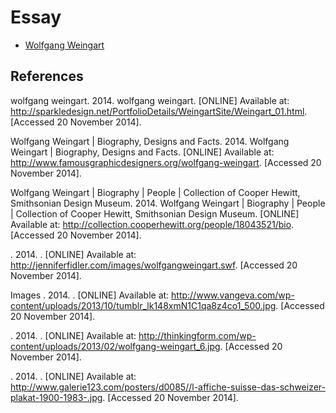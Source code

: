 Essay
=====

 * [Wolfgang Weingart](http://scott-mcnab.github.io/Essay)

References
----------

wolfgang weingart. 2014. wolfgang weingart. [ONLINE] Available at: http://sparkledesign.net/PortfolioDetails/WeingartSite/Weingart_01.html. [Accessed 20 November 2014].

Wolfgang Weingart | Biography, Designs and Facts. 2014. Wolfgang Weingart | Biography, Designs and Facts. [ONLINE] Available at: http://www.famousgraphicdesigners.org/wolfgang-weingart. [Accessed 20 November 2014].

Wolfgang Weingart | Biography | People | Collection of Cooper Hewitt, Smithsonian Design Museum. 2014. Wolfgang Weingart | Biography | People | Collection of Cooper Hewitt, Smithsonian Design Museum. [ONLINE] Available at: http://collection.cooperhewitt.org/people/18043521/bio. [Accessed 20 November 2014].

. 2014. . [ONLINE] Available at: http://jenniferfidler.com/images/wolfgangweingart.swf. [Accessed 20 November 2014].

Images
. 2014. . [ONLINE] Available at: http://www.vangeva.com/wp-content/uploads/2013/10/tumblr_lk148xmN1C1qa8z4co1_500.jpg. [Accessed 20 November 2014].

. 2014. . [ONLINE] Available at: http://thinkingform.com/wp-content/uploads/2013/02/wolfgang-weingart_6.jpg. [Accessed 20 November 2014].

. 2014. . [ONLINE] Available at: http://www.galerie123.com/posters/d0085//l-affiche-suisse-das-schweizer-plakat-1900-1983-.jpg. [Accessed 20 November 2014].
